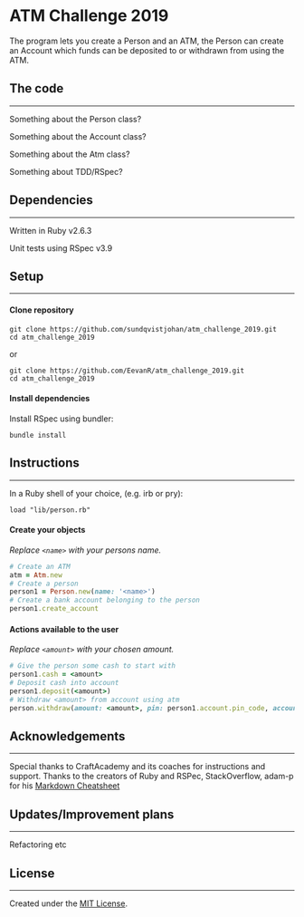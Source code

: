 # ATM Challenge 2019
The program lets you create a Person and an ATM, the Person can create an Account which funds can be deposited to or withdrawn from using the ATM.

## The code
---
Something about the Person class?

Something about the Account class?

Something about the Atm class?

Something about TDD/RSpec?

## Dependencies
---
Written in Ruby v2.6.3

Unit tests using RSpec v3.9

## Setup
----
#### Clone repository
```
git clone https://github.com/sundqvistjohan/atm_challenge_2019.git
cd atm_challenge_2019
```
or
```
git clone https://github.com/EevanR/atm_challenge_2019.git
cd atm_challenge_2019
```

#### Install dependencies
Install RSpec using bundler:
```
bundle install
````

## Instructions
---
In a Ruby shell of your choice, (e.g. irb or pry):
```
load "lib/person.rb"
```

#### Create your objects
*Replace `<name>` with your persons name.*
```ruby
# Create an ATM
atm = Atm.new
# Create a person
person1 = Person.new(name: '<name>')
# Create a bank account belonging to the person
person1.create_account
```
#### Actions available to the user
*Replace `<amount>` with your chosen amount.*
```ruby
# Give the person some cash to start with
person1.cash = <amount> 
# Deposit cash into account
person1.deposit(<amount>) 
# Withdraw <amount> from account using atm
person.withdraw(amount: <amount>, pin: person1.account.pin_code, account: person1.account, atm: atm) 
```

## Acknowledgements
---
Special thanks to CraftAcademy and its coaches for instructions and support. Thanks to the creators of Ruby and RSPec, StackOverflow, adam-p for his <a href="https://github.com/adam-p/markdown-here/wiki/Markdown-Cheatsheet">Markdown Cheatsheet</a>

## Updates/Improvement plans
---
Refactoring etc

## License
---
Created under the <a href="https://en.wikipedia.org/wiki/MIT_License">MIT License</a>.